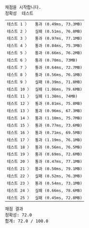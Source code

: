<pre class="console-content"><div></div><div class="console-heading">채점을 시작합니다.</div><div class="console-message">정확성  테스트</div><table class="console-test-group" data-category="correctness"><tbody><tr data-testcase-id="54449"><td valign="top" class="td-label">테스트 1 <span>〉</span></td><td class="result passed">통과 (0.49ms, 73.3MB)</td></tr><tr data-testcase-id="54450"><td valign="top" class="td-label">테스트 2 <span>〉</span></td><td class="result failed">실패 (0.51ms, 76.8MB)</td></tr><tr data-testcase-id="54451"><td valign="top" class="td-label">테스트 3 <span>〉</span></td><td class="result passed">통과 (0.97ms, 77.1MB)</td></tr><tr data-testcase-id="54452"><td valign="top" class="td-label">테스트 4 <span>〉</span></td><td class="result passed">통과 (0.84ms, 75.3MB)</td></tr><tr data-testcase-id="54453"><td valign="top" class="td-label">테스트 5 <span>〉</span></td><td class="result passed">통과 (0.66ms, 76.2MB)</td></tr><tr data-testcase-id="54454"><td valign="top" class="td-label">테스트 6 <span>〉</span></td><td class="result passed">통과 (0.70ms, 73MB)</td></tr><tr data-testcase-id="54455"><td valign="top" class="td-label">테스트 7 <span>〉</span></td><td class="result passed">통과 (0.64ms, 72.7MB)</td></tr><tr data-testcase-id="54456"><td valign="top" class="td-label">테스트 8 <span>〉</span></td><td class="result passed">통과 (0.56ms, 76.1MB)</td></tr><tr data-testcase-id="54457"><td valign="top" class="td-label">테스트 9 <span>〉</span></td><td class="result failed">실패 (0.39ms, 71.8MB)</td></tr><tr data-testcase-id="54458"><td valign="top" class="td-label">테스트 10 <span>〉</span></td><td class="result failed">실패 (1.06ms, 79.6MB)</td></tr><tr data-testcase-id="54459"><td valign="top" class="td-label">테스트 11 <span>〉</span></td><td class="result failed">실패 (1.38ms, 74MB)</td></tr><tr data-testcase-id="54460"><td valign="top" class="td-label">테스트 12 <span>〉</span></td><td class="result passed">통과 (0.81ms, 75.8MB)</td></tr><tr data-testcase-id="54461"><td valign="top" class="td-label">테스트 13 <span>〉</span></td><td class="result passed">통과 (0.96ms, 67.3MB)</td></tr><tr data-testcase-id="54462"><td valign="top" class="td-label">테스트 14 <span>〉</span></td><td class="result passed">통과 (1.10ms, 75.7MB)</td></tr><tr data-testcase-id="54463"><td valign="top" class="td-label">테스트 15 <span>〉</span></td><td class="result passed">통과 (0.77ms, 73.6MB)</td></tr><tr data-testcase-id="54464"><td valign="top" class="td-label">테스트 16 <span>〉</span></td><td class="result passed">통과 (0.71ms, 69.5MB)</td></tr><tr data-testcase-id="54465"><td valign="top" class="td-label">테스트 17 <span>〉</span></td><td class="result passed">통과 (1.19ms, 76.1MB)</td></tr><tr data-testcase-id="54466"><td valign="top" class="td-label">테스트 18 <span>〉</span></td><td class="result passed">통과 (0.56ms, 76.5MB)</td></tr><tr data-testcase-id="54467"><td valign="top" class="td-label">테스트 19 <span>〉</span></td><td class="result passed">통과 (0.69ms, 72.6MB)</td></tr><tr data-testcase-id="54468"><td valign="top" class="td-label">테스트 20 <span>〉</span></td><td class="result passed">통과 (0.47ms, 77.1MB)</td></tr><tr data-testcase-id="54469"><td valign="top" class="td-label">테스트 21 <span>〉</span></td><td class="result passed">통과 (0.50ms, 79.1MB)</td></tr><tr data-testcase-id="54470"><td valign="top" class="td-label">테스트 22 <span>〉</span></td><td class="result failed">실패 (0.52ms, 76.3MB)</td></tr><tr data-testcase-id="54471"><td valign="top" class="td-label">테스트 23 <span>〉</span></td><td class="result passed">통과 (0.54ms, 73.1MB)</td></tr><tr data-testcase-id="54472"><td valign="top" class="td-label">테스트 24 <span>〉</span></td><td class="result failed">실패 (0.66ms, 78.6MB)</td></tr><tr data-testcase-id="54635"><td valign="top" class="td-label">테스트 25 <span>〉</span></td><td class="result failed">실패 (0.45ms, 72.8MB)</td></tr></tbody></table><div class="console-heading">채점 결과</div><div class="console-message">정확성: 72.0</div><div class="console-message">합계: 72.0 / 100.0</div></pre>